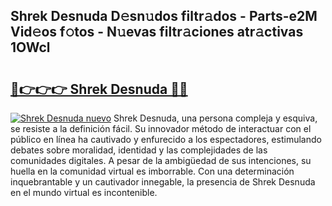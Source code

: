 ## Shrek Desnuda D𝚎sn𝚞dos filtr𝚊dos - Parts-e2M Vid𝚎os f𝚘tos - N𝚞evas filtr𝚊ciones atr𝚊ctivas 1OWcl

# <h2><a href="http://mbb5sx.tromn.icu/?c=Shrek+Desnuda">🔗👉👉👉 Shrek Desnuda 🔗🔗</a></h2>

[![Shrek Desnuda nuevo](https://i.imgur.com/pEAQMta.gif)](http://mbb5sx.tromn.icu/?c=Shrek+Desnuda)
Shrek Desnuda, una persona compleja y esquiva, se resiste a la definición fácil. Su innovador método de interactuar con el público en línea ha cautivado y enfurecido a los espectadores, estimulando debates sobre moralidad, identidad y las complejidades de las comunidades digitales. A pesar de la ambigüedad de sus intenciones, su huella en la comunidad virtual es imborrable. Con una determinación inquebrantable y un cautivador innegable, la presencia de Shrek Desnuda en el mundo virtual es incontenible.
